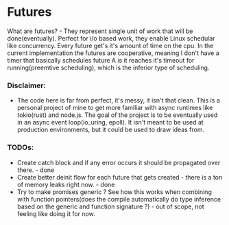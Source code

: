 # Futures

What are futures? - They represent single unit of work that will be done(eventually). Perfect for i/o based work, they enable Linux schedular like concurrency. Every future get's it's amount of time on the cpu. In the current implementation the futures are cooperative, meaning I don't have a timer that basically schedules future A is it reaches it's timeout for running(preemtive scheduling), which is the inferior type of scheduling.

### Disclaimer:

- The code here is far from perfect, it's messy, it isn't that clean. This is a personal project of mine to get more familiar with async runtimes like tokio(rust) and node.js. The goal of the project is to be eventually used in an async event loop(io_uring, epoll). It isn't meant to be used at production environments, but it could be used to draw ideas from.

### TODOs:

- Create catch block and if any error occurs it should be propagated over there. - done
- Create better deinit flow for each future that gets created - there is a ton of memory leaks right now. - done
- Try to make promises generic ? See how this works when combining with function pointers(does the compile automatically do type inference based on the generic and function signature ?) - out of scope, not feeling like doing it for now.
